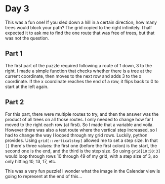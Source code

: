 # Day 3

This was a fun one! If you sled down a hill in a certain direction, how many trees would block your path? The grid copied to the right infinitely. I half expected it to ask me to find the one route that was free of trees, but that was not the question.

## Part 1
The first part of the puzzle required following a route of 1 down, 3 to the right. I made a simple function that checks whether there is a tree at the current coordinate, then moves to the next row and adds 3 to the x coordinate. If the x coordinate reaches the end of a row, it flips back to 0 to start at the left again.

## Part 2
For this part, there were multiple routes to try, and then the answer was the product of all trees on all those routes. I only needed to change how far I moved to the right each row (at first). So I made that a variable and voila. However there was also a test route where the vertical step increased, so I had to change the way I looped through my grid rows.
Luckily, python provides. Using `grid[::verticalstep]` allowed me to set a step size. In that `[]` there's three values: the first one (before the first colon) is the start, the second one is the end, and the third is the step size. So using `grid[10:50:3]` would loop through rows 10 through 49 of my grid, with a step size of 3, so only hitting 10, 13, 17, etc.

This was a very fun puzzle! I wonder what the image in the Calendar view is going to represent at the end of this...
